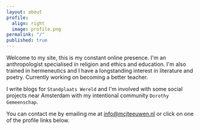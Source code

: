 ```yaml
---
layout: about
profile:
  align: right
  image: profile.png
permalink: "/"
published: true
---
```


Welcome to my site, this is my constant online presence. I'm an anthropologist specialised in religion and ethics and education. I'm also trained in hermeneutics and I have a longstanding interest in literature and poetry. Currently working on becoming a better teacher.  

I write blogs for `Standplaats Wereld` and I'm involved with some social projects near Amsterdam with my intentional community `Dorothy Gemeenschap`. 

You can contact me by emailing me at [info@mcjteeuwen.nl](mailto:info@mcjteeuwen.nl) or click on one of the profile links below.
